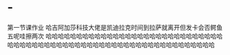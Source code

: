 # -
第一节课作业
哈吉阿加莎科技大佬是凯迪拉克时间到拉萨就离开但发卡会否鳄鱼五呢哇擦两次
哈哈哈哈哈哈哈哈哈哈哈哈哈哈哈哈哈哈哈哈哈哈哈哈哈哈哈哈哈哈哈哈哈哈哈哈哈哈哈哈哈哈哈哈哈哈哈哈哈哈哈哈哈哈哈哈哈哈哈哈哈哈哈
